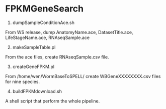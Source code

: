 # FPKMGeneSearch
1. dumpSampleConditionAce.sh

From WS release, dump
AnatomyName.ace,
DatasetTitle.ace,
LifeStageName.ace,
RNAseqSample.ace

2. makeSampleTable.pl

From the ace files, create RNAseqSample.csv file.

3. createGeneFPKM.pl

From /home/wen/WormBaseToSPELL/ create WBGeneXXXXXXXX.csv files for nine species.

4. buildFPKMdownload.sh

A shell script that perform the whole pipeline.
